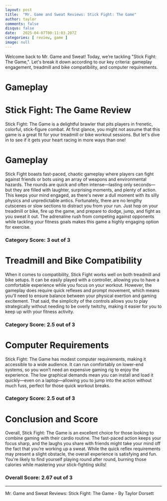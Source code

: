 ```yaml
---
layout: post
title:  "Mr. Game and Sweat Reviews: Stick Fight: The Game"
author: taylor
comments: false
disqus: false
date:   2025-04-07T00:11:03.207Z
categories: [ review, game ]
image: null
---
```


Welcome back to Mr. Game and Sweat! Today, we’re tackling "Stick Fight: The Game,". Let's break it down according to our key criteria: gameplay engagement, treadmill and bike compatibility, and computer requirements.

# Gameplay

# Stick Fight: The Game Review

Stick Fight: The Game is a delightful brawler that pits players in frenetic, colorful, stick-figure combat. At first glance, you might not assume that this game is a great fit for your treadmill or bike workout sessions. But let's dive in to see if it gets your heart racing in more ways than one!

# Gameplay

Stick Fight boasts fast-paced, chaotic gameplay where players can fight against friends or bots using an array of weapons and environmental hazards. The rounds are quick and often intense—lasting only seconds—but they are filled with laughter, surprising moments, and plenty of action. This keeps your mind engaged, as there's never a dull moment with its silly physics and unpredictable antics. Fortunately, there are no lengthy cutscenes or slow sections to distract you from your run. Just hop on your treadmill or bike, fire up the game, and prepare to dodge, jump, and fight as you sweat it out. The adrenaline rush from competing against opponents while tackling your fitness goals makes this game a highly engaging option for exercise.

### Category Score: 3 out of 3

# Treadmill and Bike Compatibility

When it comes to compatibility, Stick Fight works well on both treadmill and bike setups. It can be easily played with a controller, allowing you to have a comfortable experience while you focus on your workout. However, the gameplay does require quick reflexes and prompt movement, which means you'll need to ensure balance between your physical exertion and gaming excitement. That said, the simplicity of the controls allows you to play strategically without needing to be overly twitchy, making it easier for you to keep up with your fitness activity.

### Category Score: 2.5 out of 3

# Computer Requirements

Stick Fight: The Game has modest computer requirements, making it accessible to a wide audience. It can run comfortably on lower-end systems, so you won’t need an expensive gaming rig to enjoy the experience. The low graphical demands mean you can install and load it quickly—even on a laptop—allowing you to jump into the action without much fuss, perfect for those quick workout breaks.

### Category Score: 2.5 out of 3

# Conclusion and Score

Overall, Stick Fight: The Game is an excellent choice for those looking to combine gaming with their cardio routine. The fast-paced action keeps your focus sharp, and the laughs you share with friends might take your mind off the fact that you’re working up a sweat. While the quick reflex requirements may present a slight obstacle, the overall experience is satisfying and fun. You're likely to find yourself playing round after round, burning those calories while mastering your stick-fighting skills!

### Overall Score: 2.67 out of 3

---

Mr. Game and Sweat Reviews: Stick Fight: The Game - By Taylor Dorsett
